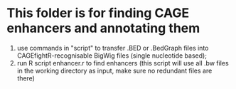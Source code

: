 # This folder is for finding CAGE enhancers and annotating them
1) use commands in "script" to transfer .BED or .BedGraph files into CAGEfightR-recognisable BigWig files (single nucleotide based);
2) run R script enhancer.r to find enhancers (this script will use all .bw files in the working directory as input, make sure no redundant files are there)
